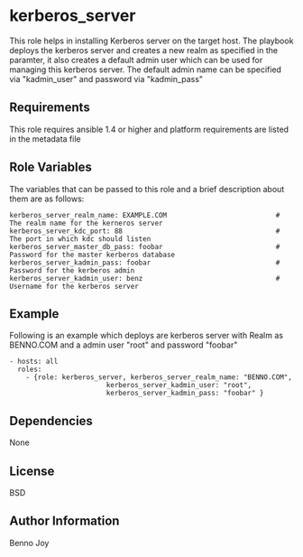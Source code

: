 kerberos_server
========

This role helps in installing Kerberos server on the target host. 
The playbook deploys the kerberos server and creates a new realm as specified in the paramter, it also creates a default admin user which can be used for managing this kerberos server. The default admin name can be specified via "kadmin_user" and password via "kadmin_pass"

Requirements
------------

This role requires ansible 1.4 or higher and platform requirements are listed in the metadata file

Role Variables
--------------

The variables that can be passed to this role and a brief description about them are as follows:

    kerberos_server_realm_name: EXAMPLE.COM                           # The realm name for the kerneros server
    kerberos_server_kdc_port: 88                                      # The port in which kdc should listen
    kerberos_server_master_db_pass: foobar                            # Password for the master kerberos database
    kerberos_server_kadmin_pass: foobar                               # Password for the kerberos admin
    kerberos_server_kadmin_user: benz                                 # Username for the kerberos server

Example
-------

Following is an example which deploys are kerberos server with Realm as BENNO.COM and a admin user "root" and password "foobar"

    - hosts: all
      roles:
        - {role: kerberos_server, kerberos_server_realm_name: "BENNO.COM", 
                            kerberos_server_kadmin_user: "root", 
                            kerberos_server_kadmin_pass: "foobar" }


Dependencies
------------

None

License
-------

BSD

Author Information
------------------

Benno Joy

